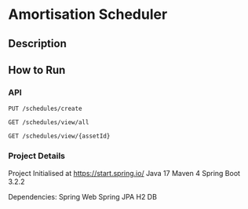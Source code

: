 # Amortisation Scheduler

## Description


## How to Run


### API
`PUT /schedules/create`

`GET /schedules/view/all`

`GET /schedules/view/{assetId}`

### Project Details

Project Initialised at https://start.spring.io/
Java 17
Maven 4
Spring Boot 3.2.2


Dependencies:
Spring Web
Spring JPA
H2 DB





